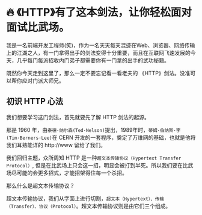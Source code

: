# 🔥 《HTTP》有了这本剑法，让你轻松面对面试比武场。

我是一名前端开发工程师(笑)，作为一名天天每天混迹在Web、浏览器、网络传输上的江湖之人，有一门拿得出手的剑法变得十分重要，而且在互联网飞速发展的今天，几乎每门每派招收内门弟子都需要你有一门拿的出手的武功秘籍。

既然你今天走到这里了，那么一定不要忘记看一看老夫的 《HTTP》剑法。没准可以帮你应对门派大师兄。

## 初识 HTTP 心法

我们想要学习这门剑法，首先就要先了解 HTTP 剑法的起源。

那是 1960 年，由`泰德·纳尔森(Ted·Nelson)`提出，1989年时，`蒂姆·伯纳斯·李(Tim·Berners·Lee)`在 CERN 开发的一套程序，奠定了万维网的基础，也就是他将我们耳熟能详的 http://www 留给了我们。

我们回归主题，众所周知 HTTP 是一种`超文本传输协议（Hypertext Transfer Protocol）`, 但是在比武场上只会这一招，明显会被打到半死。所以我们要在比武场尽可能的会更多招式，才能招架得住每一个杀招。

那么什么是超文本传输协议？

超文本传输协议，我们从字面上进行切割，`超文本（Hypertext）、传输（Transfer）、协议（Protocol）`。超文本传输协议则是由它们三个组成。



